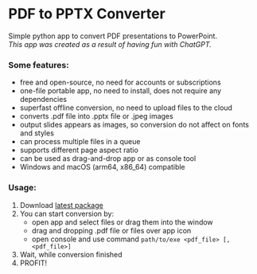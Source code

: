 # PDF to PPTX Converter

Simple python app to convert PDF presentations to PowerPoint.   
*This app was created as a result of having fun with ChatGPT.*

### Some features:
- free and open-source, no need for accounts or subscriptions
- one-file portable app, no need to install, does not require any dependencies
- superfast offline conversion, no need to upload files to the cloud
- converts .pdf file into .pptx file or .jpeg images
- output slides appears as images, so conversion do not affect on fonts and styles 
- can process multiple files in a queue
- supports different page aspect ratio
- can be used as drag-and-drop app or as console tool
- Windows and macOS (arm64, x86_64) compatible


### Usage:
1. Download [latest package](https://github.com/viiper94/pdf_to_pptx/releases)
2. You can start conversion by:
   - open app and select files or drag them into the window
   - drag and dropping .pdf file or files over app icon
   - open console and use command `path/to/exe <pdf_file> [, <pdf_file>]`
3. Wait, while conversion finished
4. PROFIT!